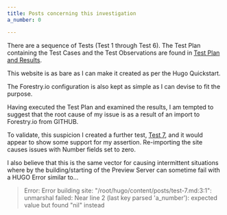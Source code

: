 ```yaml
---
title: Posts concerning this investigation
a_number: 0

---
```

There are a sequence of Tests (Test 1 through Test 6). The Test
Plan containing the Test Cases and the Test Observations are found
in [Test Plan and Results](/posts/my-first-post).

This website is as bare as I can make it created as per the Hugo Quickstart.

The Forestry.io configuration is also kept as simple as I can devise to fit the purpose.

Having executed the Test Plan and examined the results, I am tempted to suggest that
the root cause of my issue is as a result of an import to Forestry.io from GITHUB.

To validate, this suspicion I created a further test, [Test 7](/posts/test-7-re-importing-the-site), and it would appear to show some support for my assertion. Re-importing the site causes issues with Number fields set to zero.

I also believe that this is the same vector for causing intermittent situations where by the building/starting of the Preview Server can sometime fail with a HUGO Error similar to...

> Error: Error building site: "/root/hugo/content/posts/test-7.md:3:1": unmarshal failed: Near line 2 (last key parsed 'a_number'): expected value but found "nil" instead